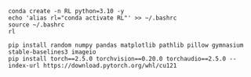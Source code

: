 <pre><code>conda create -n RL python=3.10 -y
echo 'alias rl="conda activate RL"' >> ~/.bashrc
source ~/.bashrc
rl

pip install random numpy pandas matplotlib pathlib pillow gymnasium stable-baselines3 imageio
pip install torch==2.5.0 torchvision==0.20.0 torchaudio==2.5.0 --index-url https://download.pytorch.org/whl/cu121</code></pre>
